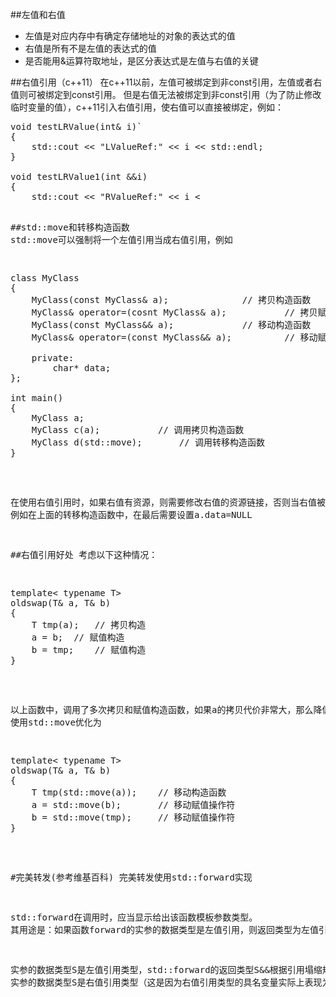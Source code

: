 ##左值和右值
*	左值是对应内存中有确定存储地址的对象的表达式的值
*	右值是所有不是左值的表达式的值
*	是否能用&运算符取地址，是区分表达式是左值与右值的关键

##右值引用（c++11）
在c++11以前，左值可被绑定到非const引用，左值或者右值则可被绑定到const引用。 但是右值无法被绑定到非const引用（为了防止修改临时变量的值），c++11引入右值引用，使右值可以直接被绑定，例如：

<pre>
void testLRValue(int& i)`
{
	std::cout << "LValueRef:" << i << std::endl;
}

void testLRValue1(int &&i)
{
	std::cout << "RValueRef:" << i <<std::endl;
}

void testConstLRValue(const int& i)
{
	std::cout << "const LValueRef:" << i << std::endl;
}

int main()
{
	int a = 1;
	testLRValue(a); 		// ok: 左值可被绑定到非const引用
	testLRValue(2);			// error: 非常量引用的初始值必须为左值
	testLRValue1(2);		// ok: 右值可被绑定到右值引用
	testConstLRValue(a);		// ok: 左值可被绑定到const引用
	testConstLRValue(2);		// ok: 右值可被绑定到const引用
}
</pre>

##std::move和转移构造函数
std::move可以强制将一个左值引用当成右值引用，例如
<pre>
class MyClass
{
	MyClass(const MyClass& a);				// 拷贝构造函数
	MyClass& operator=(cosnt MyClass& a);			// 拷贝赋值操作符 
	MyClass(const MyClass&& a);				// 移动构造函数
	MyClass& operator=(const MyClass&& a);			// 移动赋值操作符

	private:
		char* data;
};

int main()
{
	MyClass a;
	MyClass c(a);			// 调用拷贝构造函数
	MyClass d(std::move);		// 调用转移构造函数
}
</pre>
在使用右值引用时，如果右值有资源，则需要修改右值的资源链接，否则当右值被析构后，转移的新对象所指向的资源也会无效。
例如在上面的转移构造函数中，在最后需要设置a.data=NULL

##右值引用好处
考虑以下这种情况：
<pre>
template< typename T>
oldswap(T& a, T& b)
{
    T tmp(a);	// 拷贝构造
    a = b;	// 赋值构造
    b = tmp;	// 赋值构造
}
</pre>
以上函数中，调用了多次拷贝和赋值构造函数，如果a的拷贝代价非常大，那么降低拷贝次数将会提高极大的效率。 使用std::move优化为
<pre>
template< typename T>
oldswap(T& a, T& b)
{
    T tmp(std::move(a));	// 移动构造函数
    a = std::move(b);		// 移动赋值操作符
    b = std::move(tmp);		// 移动赋值操作符
}
</pre>

#完美转发(参考维基百科)
完美转发使用std::forward<T>实现

std::forward在调用时，应当显示给出该函数模板参数类型。 其用途是：如果函数forward的实参的数据类型是左值引用，则返回类型为左值引用；如果函数forward的实参的数据类型是右值引用，则返回类型为右值引用，从而把参数的信息完整地传递给下一级被调用的函数。实参的数据类型有两种可能：

实参的数据类型S是左值引用类型，std::forward的返回类型S&&根据引用塌缩规则变为S&，即返回值仍为左值引用类型；
实参的数据类型S是右值引用类型（这是因为右值引用类型的具名变量实际上表现为左值），std::forward的返回类型S&&根据引用塌缩规则变为S&&，即返回值为右值引用类型。
